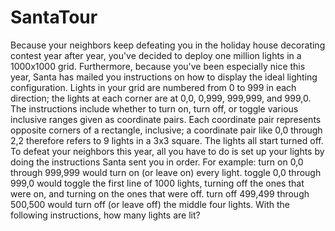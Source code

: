 # SantaTour
Because your neighbors keep defeating you in the holiday house decorating contest year after year, you've decided to deploy one million lights in a 1000x1000 grid. Furthermore, because you've been especially nice this year, Santa has mailed you instructions on how to display the ideal lighting configuration. Lights in your grid are numbered from 0 to 999 in each direction; the lights at each corner are at 0,0, 0,999, 999,999, and 999,0. The instructions include whether to turn on, turn off, or toggle various inclusive ranges given as coordinate pairs. Each coordinate pair represents opposite corners of a rectangle, inclusive; a coordinate pair like 0,0 through 2,2 therefore refers to 9 lights in a 3x3 square. The lights all start turned off. To defeat your neighbors this year, all you have to do is set up your lights by doing the instructions Santa sent you in order. For example: turn on 0,0 through 999,999 would turn on (or leave on) every light. toggle 0,0 through 999,0 would toggle the first line of 1000 lights, turning off the ones that were on, and turning on the ones that were off. turn off 499,499 through 500,500 would turn off (or leave off) the middle four lights. With the following instructions, how many lights are lit?
